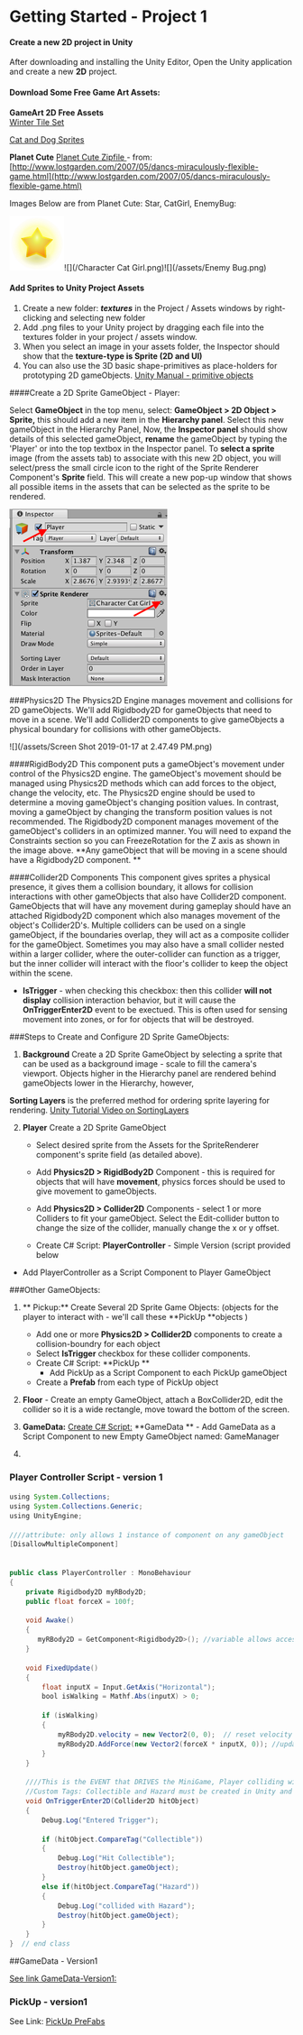 # Getting Started - Project 1

#### Create a new 2D project in Unity

After downloading and installing the Unity Editor, Open the Unity application and create a new **2D** project.

#### Download Some Free Game Art Assets:

**GameArt 2D Free Assets**  
[Winter Tile Set](https://www.gameart2d.com/winter-platformer-game-tileset.html)

[Cat and Dog Sprites](https://www.gameart2d.com/cat-and-dog-free-sprites.html)

**Planet Cute** [Planet Cute Zipfile ](https://utdallas.box.com/v/planet-cute-zipfile) - from: [http://www.lostgarden.com/2007/05/dancs-miraculously-flexible-game.html](http://www.lostgarden.com/2007/05/dancs-miraculously-flexible-game.html)

Images Below are from Planet Cute: Star, CatGirl, EnemyBug:

![](/star.png)![](/Character Cat Girl.png)![](/assets/Enemy Bug.png)

#### Add Sprites to Unity Project Assets

1. Create a new folder: _**textures**_ in the Project / Assets windows by right-clicking and selecting new folder 
2. Add .png files to your Unity project by dragging each file into the textures folder in your project / assets window. 
3. When you select an image in your assets folder, the Inspector should show that the **texture-type is Sprite \(2D and UI\)**
4.  You can also use the 3D basic shape-primitives as place-holders for prototyping 2D gameObjects.  [Unity Manual - primitive objects](https://docs.unity3d.com/Manual/PrimitiveObjects.html)

####Create a 2D Sprite GameObject - Player:

Select **GameObject** in the top menu, select: **GameObject &gt; 2D Object &gt; Sprite,** this should add a new item in the **Hierarchy panel**.  Select this new gameObject in the Hierarchy Panel,  Now, the **Inspector panel** should show details of this selected gameObject, **rename** the gameObject by typing the 'Player' or  into the top textbox in the Inspector panel. To **select a sprite** image \(from the assets tab\) to associate with this new 2D object, you will select/press the small circle icon to the right of the Sprite Renderer Component's **Sprite** field. This will create a new pop-up window that shows all possible items in the assets that can be selected as the sprite to be rendered.  

![](/assets/SelectSpriteImg.png)

###Physics2D
The Physics2D Engine manages movement and collisions for 2D gameObjects.  We'll add Rigidbody2D for gameObjects that need to move in a scene.  We'll add Collider2D components to give gameObjects a physical boundary for collisions with other gameObjects.

![](/assets/Screen Shot 2019-01-17 at 2.47.49 PM.png)

####RigidBody2D
This component puts a gameObject's movement under control of the Physics2D engine.  The gameObject's movement should be managed using Physics2D methods which can add forces to the object, change the velocity, etc.  The Physics2D engine should be used to determine a moving gameObject's changing position values. In contrast, moving a gameObject by changing the transform position values is not recommended.  The Rigidbody2D component manages movement of the gameObject's colliders in an optimized manner. You will need to expand the Constraints section so you can FreezeRotation for the Z axis as shown in the image above.
**Any gameObject that will be moving in a scene should have a Rigidbody2D component. **

####Collider2D Components
This component gives sprites a physical presence, it gives them a collision boundary, it allows for collision interactions with other gameObjects that also have Collider2D component.  GameObjects that will have any movement during gameplay should have an attached Rigidbody2D component which also manages movement of the object's Collider2D's.  Multiple colliders can be used on a single gameObject, if the boundaries overlap, they will act as a composite collider for the gameObject.  Sometimes you may also have a small collider nested within a larger collider, where the outer-collider can function as a trigger, but the inner collider will interact with the floor's collider to keep the object within the scene.

* **IsTrigger** - when checking this checkbox: then this collider **will not display** collision interaction behavior, but it will cause the **OnTriggerEnter2D** event to be exectued. This is often used for sensing movement into zones, or for for objects that will be destroyed.   

###Steps to Create and Configure 2D Sprite GameObjects:

1. **Background** Create a 2D Sprite GameObject by selecting a sprite that can be used as a background image - scale to fill the camera's viewport. Objects higher in the Hierarchy panel are rendered behind gameObjects lower in the Hierarchy, however, 

**Sorting Layers** is the preferred method for ordering sprite layering for rendering. [Unity Tutorial Video on SortingLayers](https://unity3d.com/learn/tutorials/topics/2d-game-creation/sorting-layers)

2. **Player** Create a 2D Sprite GameObject
    * Select desired sprite from the Assets for the SpriteRenderer component's sprite field (as detailed above).
    * Add **Physics2D &gt; RigidBody2D** Component - this is required for objects that will have **movement**, physics forces should be used to give movement to gameObjects.
    
    * Add **Physics2D &gt; Collider2D** Components - select 1 or more Colliders to fit your gameObject.  Select the Edit-collider button to change the size of the collider, manually change the x or y offset.
   
   - Create C\# Script:  **PlayerController** - Simple Version \(script provided below
   
  - Add PlayerController as a Script Component to Player GameObject  

###Other GameObjects:

1. ** Pickup:**
Create Several 2D Sprite Game Objects: \(objects for the player to interact with - we'll call these **PickUp **objects \)
    - Add one or more **Physics2D &gt; Collider2D** components to create a collision-boundry for each object
    - Select **IsTrigger** checkbox for these collider components.
    - Create C\# Script:  **PickUp **
        - Add PickUp as a Script Component to each PickUp gameObject
    - Create a **Prefab** from each type of PickUp object

2. **Floor** - Create an empty GameObject, attach a  BoxCollider2D, edit the collider so it is a wide rectangle, move toward the bottom of the screen.

3. **GameData:** [Create C\# Script:](/gamedata-simple.md) **GameData **
         - Add GameData as a Script Component to new Empty GameObject named: GameManager

4.  


### Player Controller Script - version 1

```java
using System.Collections;
using System.Collections.Generic;
using UnityEngine;

////attribute: only allows 1 instance of component on any gameObject 
[DisallowMultipleComponent] 


public class PlayerController : MonoBehaviour
{
    private Rigidbody2D myRBody2D;
    public float forceX = 100f;

    void Awake()   
    {
       myRBody2D = GetComponent<Rigidbody2D>(); //variable allows access to the RigidBody2D component on Player
    }

    void FixedUpdate()
    {
        float inputX = Input.GetAxis("Horizontal");
        bool isWalking = Mathf.Abs(inputX) > 0;

        if (isWalking)
        {
            myRBody2D.velocity = new Vector2(0, 0);  // reset velocity to 0
            myRBody2D.AddForce(new Vector2(forceX * inputX, 0)); //update x component velocity by adding a force, nothing happens to y velocity
        }
    }

    ////This is the EVENT that DRIVES the MiniGame, Player colliding with Pickup Objects
    //Custom Tags: Collectible and Hazard must be created in Unity and added to the PickUp objects.
    void OnTriggerEnter2D(Collider2D hitObject)
    {
        Debug.Log("Entered Trigger");

        if (hitObject.CompareTag("Collectible"))
        {
            Debug.Log("Hit Collectible");
            Destroy(hitObject.gameObject);
        }
        else if(hitObject.CompareTag("Hazard"))
        {
            Debug.Log("collided with Hazard");
            Destroy(hitObject.gameObject);
        }
    }
}  // end class
```

##GameData - Version1

[See link GameData-Version1:](/gamedata-simple.md)



### PickUp - version1

See Link: [PickUp PreFabs](/pickup_items.md)



